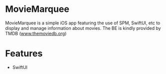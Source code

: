 # MovieMarquee

MovieMarquee is a simple iOS app featuring the use of SPM, SwiftUI, etc to display and manage information about movies. 
The BE is kindly provided by TMDB (www.themoviedb.org)

# Features

- SwiftUI
